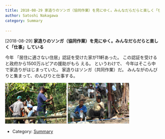 ```yaml
---
title: 2018-08-29 家造りのソンガ（協同作業）を見にゆく。みんなだらだらと楽しく「仕事」している
author: Satoshi Nakagawa
category: Summary

---
```


[2018-08-29] **家造りのソンガ（協同作業）を見にゆく。みんなだらだらと楽しく「仕事」している** 

 今年
「居住に適さない住居」認証を受けた家が11軒あった。
この認証を受けると政府から1500万ルピアの援助がもら
える。
というわけで、
今年はそこら中で家造りがはじまっていた。
家造りはソンガ（共同作業）だ。
みんながのんびりと集まって、のんびりと仕事する。

<img src="/pict/2018-08-30-songga-1.jpg" alt="Songga" width="200"/>
<img src="/pict/2018-08-30-songga-2.jpg" alt="Songga" width="200"/>

- Category: [Summary](https://merapano.github.io/categories.html#Summary)

